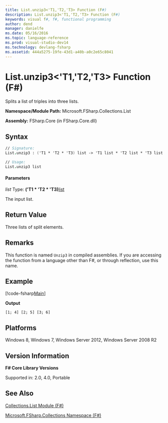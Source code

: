 ```yaml
---
title: List.unzip3<'T1,'T2,'T3> Function (F#)
description: List.unzip3<'T1,'T2,'T3> Function (F#)
keywords: visual f#, f#, functional programming
author: dend
manager: danielfe
ms.date: 05/16/2016
ms.topic: language-reference
ms.prod: visual-studio-dev14
ms.technology: devlang-fsharp
ms.assetid: 444a5275-19fe-43d1-a40b-a0c2e65c8041 
---
```


# List.unzip3<'T1,'T2,'T3> Function (F#)

Splits a list of triples into three lists.

**Namespace/Module Path:** Microsoft.FSharp.Collections.List

**Assembly:** FSharp.Core (in FSharp.Core.dll)


## Syntax

```fsharp
// Signature:
List.unzip3 : ('T1 * 'T2 * 'T3) list -> 'T1 list * 'T2 list * 'T3 list

// Usage:
List.unzip3 list
```

#### Parameters
*list*
Type: **('T1 &#42; 'T2 &#42; 'T3)**[list](https://msdn.microsoft.com/library/c627b668-477b-4409-91ed-06d7f1b3e4a7)


The input list.

## Return Value

Three lists of split elements.

## Remarks
This function is named `Unzip3` in compiled assemblies. If you are accessing the function from a language other than F#, or through reflection, use this name.

## Example

[!code-fsharp[Main](snippets/fslists/snippet39.fs)]

**Output**

```
[1; 4] [2; 5] [3; 6]
```

## Platforms
Windows 8, Windows 7, Windows Server 2012, Windows Server 2008 R2

## Version Information
**F# Core Library Versions**

Supported in: 2.0, 4.0, Portable

## See Also
[Collections.List Module &#40;F&#35;&#41;](Collections.List-Module-%5BFSharp%5D.md)

[Microsoft.FSharp.Collections Namespace &#40;F&#35;&#41;](Microsoft.FSharp.Collections-Namespace-%5BFSharp%5D.md)